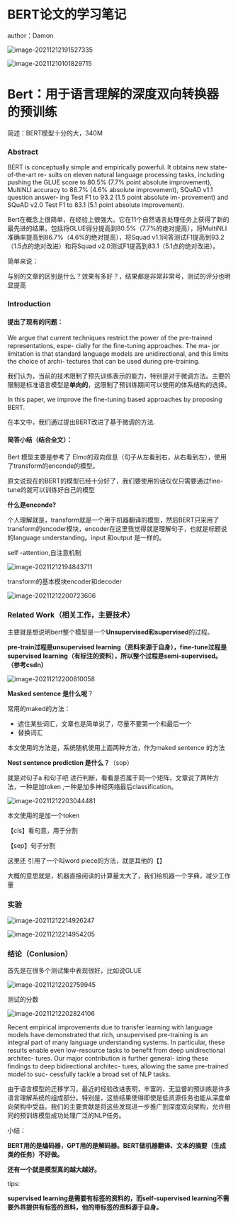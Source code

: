 # BERT论文的学习笔记

author：Damon

![image-20211212191527335](BERT的学习笔记.assets/image-20211212191527335.png)

![image-20211210101829715](C:\Users\10276\AppData\Roaming\Typora\typora-user-images\image-20211210101829715.png)

# Bert：用于语言理解的深度双向转换器的预训练

简述：BERT模型十分的大，340M

### Abstract

BERT is conceptually simple and empirically powerful. It obtains new state-of-the-art re- sults on eleven natural language processing tasks, including pushing the GLUE score to 80.5% (7.7% point absolute improvement), MultiNLI accuracy to 86.7% (4.6% absolute improvement), SQuAD v1.1 question answer- ing Test F1 to 93.2 (1.5 point absolute im- provement) and SQuAD v2.0 Test F1 to 83.1 (5.1 point absolute improvement).

Bert在概念上很简单，在经验上很强大。它在11个自然语言处理任务上获得了新的最先进的结果，包括将GLUE得分提高到80.5%（7.7%的绝对提高），将MultiNLI准确率提高到86.7%（4.6%的绝对提高），将Squad v1.1问答测试F1提高到93.2（1.5点的绝对改进）和将Squad v2.0测试F1提高到83.1（5.1点的绝对改进）。

简单来说：

与别的文章的区别是什么？效果有多好？，结果都是非常非常号，测试的评分也明显提高

### Introduction

#### 提出了现有的问题：

We argue that current techniques restrict the power of the pre-trained representations, espe- cially for the ﬁne-tuning approaches. The ma- jor limitation is that standard language models are unidirectional, and this limits the choice of archi- tectures that can be used during pre-training.

我们认为，当前的技术限制了预先训练表示的能力，特别是对于微调方法。主要的限制是标准语言模型是**单向的**，这限制了预训练期间可以使用的体系结构的选择。

In this paper, we improve the ﬁne-tuning based approaches by proposing BERT.

在本文中，我们通过提出BERT改进了基于微调的方法.

#### 简答小结（结合全文）：

Bert 模型主要是参考了 Elmo的双向信息（句子从左看到右，从右看到左），使用了transform的enconde的模型。

原文说现在的BERT的模型已经十分好了，我们要使用的话仅仅只需要通过fine-tune的就可以训练好自己的模型

**什么是enconde?**

个人理解就是，transform就是一个用于机器翻译的模型，然后BERT只采用了transform的encoder模块，encoder在这里我觉得就是理解句子，也就是标题说的language understanding。input 和output 是一样的。

self -attention,自注意机制

![image-20211212194843711](BERT的学习笔记.assets/image-20211212194843711.png)

transform的基本模块encoder和decoder

![image-20211212200723606](BERT的学习笔记.assets/image-20211212200723606.png)



### Related Work（相关工作，主要技术）

主要就是想说明bert整个模型是一个**Unsupervised和supervised**的过程。

**pre-train过程是unsupervised learning（资料来源于自身），fine-tune过程是supervised learning（有标注的资料），所以整个过程是semi-supervised。（参考csdn）**



![image-20211212200810058](BERT的学习笔记.assets/image-20211212200810058.png)



**Masked sentence 是什么呢**？

常用的maked的方法：

- 遮住某些词汇，文章也是简单说了，尽量不要第一个和最后一个
- 替换词汇

本文使用的方法是，系统随机使用上面两种方法，作为maked sentence 的方法

**Nest sentence prediction 是什么？**（sop）

就是对句子a 和句子吧 进行判断，看看是否属于同一个矩阵，文章说了两种方法，一种是加token ,一种是加多神经网络最后classification。

![image-20211212203044481](BERT的学习笔记.assets/image-20211212203044481.png)

本文使用的是加一个token

【cls】看句意，用于分割

【sep】句子分割

这里还 引用了一个叫word piece的方法，就是其他的【】

大概的意思就是，机器直接阅读的计算量太大了，我们给机器一个字典，减少工作量

### 实验

![image-20211212214926247](BERT的学习笔记.assets/image-20211212214926247.png)



![image-20211212214954205](BERT的学习笔记.assets/image-20211212214954205.png)





### 结论（Conlusion）

首先是在很多个测试集中表现很好，比如说GLUE

![image-20211212202759945](BERT的学习笔记.assets/image-20211212202759945.png)

测试的分数

![image-20211212202824106](BERT的学习笔记.assets/image-20211212202824106.png)

Recent empirical improvements due to transfer learning with language models have demonstrated that rich, unsupervised pre-training is an integral part of many language understanding systems. In particular, these results enable even low-resource tasks to beneﬁt from deep unidirectional architec- tures. Our major contribution is further general- izing these ﬁndings to deep bidirectional architec- tures, allowing the same pre-trained model to suc- cessfully tackle a broad set of NLP tasks.

由于语言模型的迁移学习，最近的经验改进表明，丰富的、无监督的预训练是许多语言理解系统的组成部分。特别是，这些结果使得即使是低资源任务也能从深度单向架构中受益。我们的主要贡献是将这些发现进一步推广到深度双向架构，允许相同的预训练模型成功处理广泛的NLP任务。

小结：

**BERT用的是编码器，GPT用的是解码器。BERT做机器翻译、文本的摘要（生成类的任务）不好做。**

**还有一个就是模型真的越大越好。**







tips:

**supervised learning是需要有标签的资料的，而self-supervised learning不需要外界提供有标签的资料，他的带标签的资料源于自身。**







